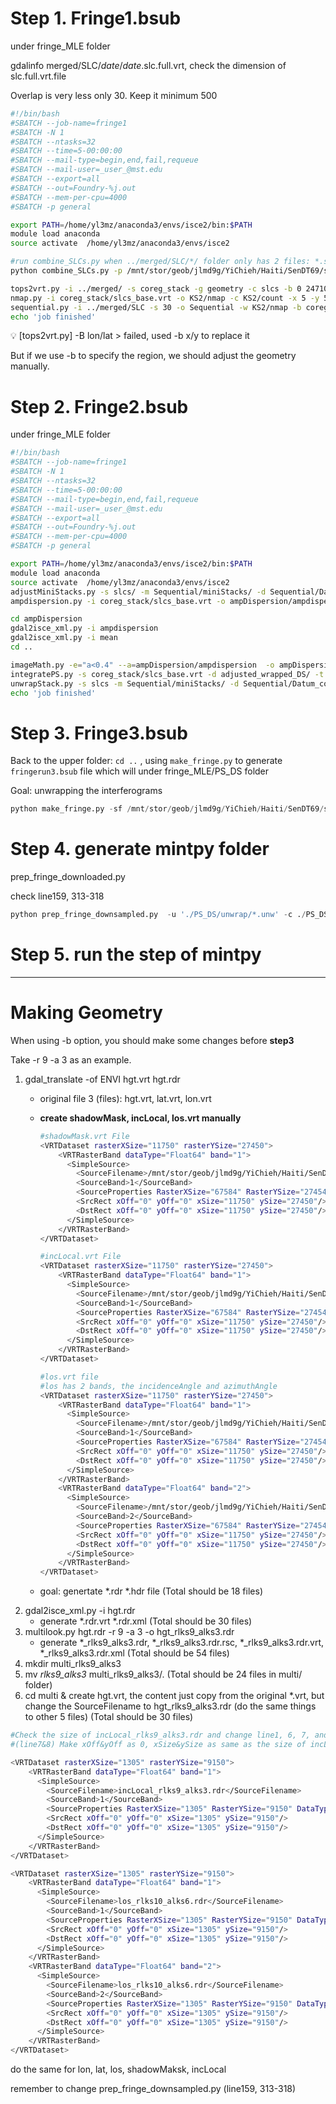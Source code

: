 # Step 1. Fringe1.bsub

under fringe_MLE folder

gdalinfo merged/SLC/_date_/_date_.slc.full.vrt, check the dimension of slc.full.vrt.file

Overlap is very less only 30. Keep it minimum 500

```bash
#!/bin/bash
#SBATCH --job-name=fringe1
#SBATCH -N 1
#SBATCH --ntasks=32
#SBATCH --time=5-00:00:00
#SBATCH --mail-type=begin,end,fail,requeue
#SBATCH --mail-user=_user_@mst.edu
#SBATCH --export=all
#SBATCH --out=Foundry-%j.out
#SBATCH --mem-per-cpu=4000
#SBATCH -p general

export PATH=/home/yl3mz/anaconda3/envs/isce2/bin:$PATH
module load anaconda
source activate  /home/yl3mz/anaconda3/envs/isce2

#run combine_SLCs.py when ../merged/SLC/*/ folder only has 2 files: *.slc.full.vrt,*.slc.full.xml
python combine_SLCs.py -p /mnt/stor/geob/jlmd9g/YiChieh/Haiti/SenDT69/stack_Oct27/merged

tops2vrt.py -i ../merged/ -s coreg_stack -g geometry -c slcs -b 0 24710 56370 67680
nmap.py -i coreg_stack/slcs_base.vrt -o KS2/nmap -c KS2/count -x 5 -y 5
sequential.py -i ../merged/SLC -s 30 -o Sequential -w KS2/nmap -b coreg_stack/slcs_base.vrt -x 5 -y 5
echo 'job finished'
```

<aside>
💡 [tops2vrt.py] -B lon/lat > failed, used -b x/y to replace it

But if we use -b to specify the region, we should adjust the geometry manually.

</aside>

# Step 2. Fringe2.bsub

under fringe_MLE folder

```bash
#!/bin/bash
#SBATCH --job-name=fringe1
#SBATCH -N 1
#SBATCH --ntasks=32
#SBATCH --time=5-00:00:00
#SBATCH --mail-type=begin,end,fail,requeue
#SBATCH --mail-user=_user_@mst.edu
#SBATCH --export=all
#SBATCH --out=Foundry-%j.out
#SBATCH --mem-per-cpu=4000
#SBATCH -p general

export PATH=/home/yl3mz/anaconda3/envs/isce2/bin:$PATH
module load anaconda
source activate  /home/yl3mz/anaconda3/envs/isce2
adjustMiniStacks.py -s slcs/ -m Sequential/miniStacks/ -d Sequential/Datum_connection/ -M 30 -o adjusted_wrapped_DS
ampdispersion.py -i coreg_stack/slcs_base.vrt -o ampDispersion/ampdispersion -m ampDispersion/mean

cd ampDispersion
gdal2isce_xml.py -i ampdispersion
gdal2isce_xml.py -i mean
cd ..

imageMath.py -e="a<0.4" --a=ampDispersion/ampdispersion  -o ampDispersion/ps_pixels -t byte
integratePS.py -s coreg_stack/slcs_base.vrt -d adjusted_wrapped_DS/ -t Sequential/Datum_connection/EVD/tcorr.bin -p ampDispersion/ps_pixels -o PS_DS --unwrap_method snaphu
unwrapStack.py -s slcs -m Sequential/miniStacks/ -d Sequential/Datum_connection/ -M 30 -u 'unwrap_fringe.py' --unw_method snaphu
echo 'job finished'
```

# Step 3. Fringe3.bsub

Back to the upper folder: `cd ..` , using `make_fringe.py` to generate `fringerun3.bsub` file which will under fringe_MLE/PS_DS folder

Goal: unwrapping the interferograms

```python
python make_fringe.py -sf /mnt/stor/geob/jlmd9g/YiChieh/Haiti/SenDT69/stack_Oct27 -fn fringeMLE_Feb27_A5 -bbox '19.65 19.9 -70.65 -70.3' -ssize 30 -sn 3 -rlks 9 -alks 3
```


# Step 4. generate mintpy folder

prep_fringe_downloaded.py

check line159, 313-318

```python
python prep_fringe_downsampled.py  -u './PS_DS/unwrap/*.unw' -c ./PS_DS/tcorr_ds_ps.bin -g ./geometry/multi_rlks9_alks3/ -m '../reference/IW*.xml' -b ../baselines -o ./mintpy
```

# Step 5. run the step of mintpy

---

# Making Geometry

When using -b option, you should make some changes before **step3**

Take -r 9 -a 3 as an example. 

1. gdal_translate -of ENVI hgt.vrt hgt.rdr
    - original file 3 (files): hgt.vrt, lat.vrt, lon.vrt
    - **create shadowMask, incLocal, los.vrt manually**
        
        ```bash
        #shadowMask.vrt File
        <VRTDataset rasterXSize="11750" rasterYSize="27450"> 
            <VRTRasterBand dataType="Float64" band="1">
              <SimpleSource>
                <SourceFilename>/mnt/stor/geob/jlmd9g/YiChieh/Haiti/SenDT69/stack_Oct27/merged/geom_reference/shadowMask.rdr.full.vrt</SourceFilename>
                <SourceBand>1</SourceBand>
                <SourceProperties RasterXSize="67584" RasterYSize="27454" DataType="Float64"/>
                <SrcRect xOff="0" yOff="0" xSize="11750" ySize="27450"/>
                <DstRect xOff="0" yOff="0" xSize="11750" ySize="27450"/>
              </SimpleSource>
            </VRTRasterBand>
        </VRTDataset>
        
        ```
        
        ```bash
        #incLocal.vrt File
        <VRTDataset rasterXSize="11750" rasterYSize="27450">
            <VRTRasterBand dataType="Float64" band="1">
              <SimpleSource>
                <SourceFilename>/mnt/stor/geob/jlmd9g/YiChieh/Haiti/SenDT69/stack_Oct27/merged/geom_reference/incLocal.rdr.full.vrt</SourceFilename>
                <SourceBand>1</SourceBand>
                <SourceProperties RasterXSize="67584" RasterYSize="27454" DataType="Float64"/>
                <SrcRect xOff="0" yOff="0" xSize="11750" ySize="27450"/>
                <DstRect xOff="0" yOff="0" xSize="11750" ySize="27450"/>
              </SimpleSource>
            </VRTRasterBand>
        </VRTDataset>
        ```
        
        ```bash
        #los.vrt file
        #los has 2 bands, the incidenceAngle and azimuthAngle
        <VRTDataset rasterXSize="11750" rasterYSize="27450">
            <VRTRasterBand dataType="Float64" band="1">
              <SimpleSource>
                <SourceFilename>/mnt/stor/geob/jlmd9g/YiChieh/Haiti/SenDT69/stack_Oct27/merged/geom_reference/los.rdr.full.vrt</SourceFilename>
                <SourceBand>1</SourceBand>
                <SourceProperties RasterXSize="67584" RasterYSize="27454" DataType="Float64"/>
                <SrcRect xOff="0" yOff="0" xSize="11750" ySize="27450"/>
                <DstRect xOff="0" yOff="0" xSize="11750" ySize="27450"/>
              </SimpleSource>
            </VRTRasterBand>
            <VRTRasterBand dataType="Float64" band="2">
              <SimpleSource>
                <SourceFilename>/mnt/stor/geob/jlmd9g/YiChieh/Haiti/SenDT69/stack_Oct27/merged/geom_reference/los.rdr.full.vrt</SourceFilename>
                <SourceBand>2</SourceBand>
                <SourceProperties RasterXSize="67584" RasterYSize="27454" DataType="Float64"/>
                <SrcRect xOff="0" yOff="0" xSize="11750" ySize="27450"/>
                <DstRect xOff="0" yOff="0" xSize="11750" ySize="27450"/>
              </SimpleSource>
            </VRTRasterBand>
        </VRTDataset>
        ```
        
    - goal: genertate *.rdr *.hdr file (Total should be 18 files)
2. gdal2isce_xml.py -i hgt.rdr
    - generate *.rdr.vrt *.rdr.xml (Total should be 30 files)
3. multilook.py hgt.rdr -r 9 -a 3 -o hgt_rlks9_alks3.rdr
    - generate *_rlks9_alks3.rdr, *_rlks9_alks3.rdr.rsc, *_rlks9_alks3.rdr.vrt, *_rlks9_alks3.rdr.xml (Total should be 54 files)
4. mkdir multi_rlks9_alks3
5. mv *rlks9_alks3* multi_rlks9_alks3/. (Total should be 24 files in multi/ folder)
6. cd multi & create hgt.vrt, the content just copy from the original *.vrt, but change the SourceFilename to hgt_rlks9_alks3.rdr  (do the same things to other 5 files) (Total should be 30 files)

```bash
#Check the size of incLocal_rlks9_alks3.rdr and change line1, 6, 7, and 8. 
#(line7&8) Make xOff&yOff as 0, xSize&ySize as same as the size of incLocal_rlks9_alks3.rdr.

<VRTDataset rasterXSize="1305" rasterYSize="9150"> 
    <VRTRasterBand dataType="Float64" band="1">
      <SimpleSource>
        <SourceFilename>incLocal_rlks9_alks3.rdr</SourceFilename>
        <SourceBand>1</SourceBand>
        <SourceProperties RasterXSize="1305" RasterYSize="9150" DataType="Float64"/>
        <SrcRect xOff="0" yOff="0" xSize="1305" ySize="9150"/>
        <DstRect xOff="0" yOff="0" xSize="1305" ySize="9150"/>
      </SimpleSource>
    </VRTRasterBand>
</VRTDataset>
```

```bash
<VRTDataset rasterXSize="1305" rasterYSize="9150"> 
    <VRTRasterBand dataType="Float64" band="1">
      <SimpleSource>
        <SourceFilename>los_rlks10_alks6.rdr</SourceFilename>
        <SourceBand>1</SourceBand>
        <SourceProperties RasterXSize="1305" RasterYSize="9150" DataType="Float64"/>
        <SrcRect xOff="0" yOff="0" xSize="1305" ySize="9150"/>
        <DstRect xOff="0" yOff="0" xSize="1305" ySize="9150"/>
      </SimpleSource>
    </VRTRasterBand>
    <VRTRasterBand dataType="Float64" band="2">
      <SimpleSource>
        <SourceFilename>los_rlks10_alks6.rdr</SourceFilename>
        <SourceBand>2</SourceBand>
        <SourceProperties RasterXSize="1305" RasterYSize="9150" DataType="Float64"/>
        <SrcRect xOff="0" yOff="0" xSize="1305" ySize="9150"/>
        <DstRect xOff="0" yOff="0" xSize="1305" ySize="9150"/>
      </SimpleSource>
    </VRTRasterBand>
</VRTDataset>
```

do the same for lon, lat, los, shadowMaksk, incLocal

remember to change prep_fringe_downsampled.py (line159, 313-318)
